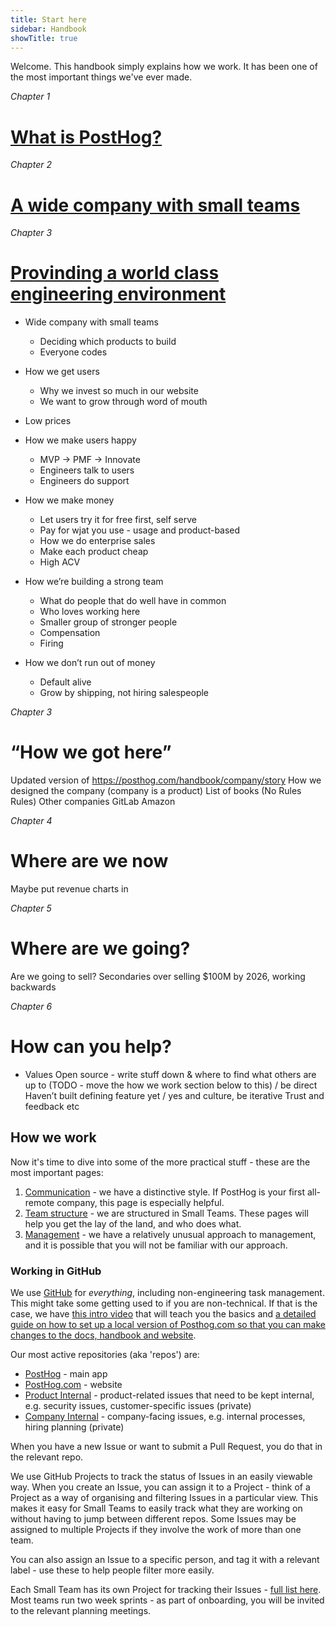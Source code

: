 ```yaml
---
title: Start here
sidebar: Handbook
showTitle: true
---
```


Welcome. This handbook simply explains how we work. It has been one of the most important things we've ever made.

_Chapter 1_
# [What is PostHog?](what-is-posthog)

_Chapter 2_
# [A wide company with small teams](wide-company)

_Chapter 3_
# [Provinding a world class engineering environment](world-class-engineering)

- Wide company with small teams
 
  - Deciding which products to build
  - Everyone codes
- How we get users
  - Why we invest so much in our website
  - We want to grow through word of mouth
- Low prices
- How we make users happy
  - MVP -> PMF -> Innovate
  - Engineers talk to users
  - Engineers do support
- How we make money
  - Let users try it for free first, self serve
  - Pay for wjat you use - usage and product-based
  - How we do enterprise sales
  - Make each product cheap
  - High ACV
- How we’re building a strong team
  - What do people that do well have in common
  - Who loves working here
  - Smaller group of stronger people
  - Compensation
  - Firing
- How we don’t run out of money
  - Default alive
  - Grow by shipping, not hiring salespeople

_Chapter 3_
# “How we got here”

Updated version of https://posthog.com/handbook/company/story
How we designed the company (company is a product)
List of books (No Rules Rules)
Other companies
GitLab
Amazon

_Chapter 4_
# Where are we now

Maybe put revenue charts in

_Chapter 5_
# Where are we going?
Are we going to sell?
Secondaries over selling
$100M by 2026, working backwards

_Chapter 6_
# How can you help?

- Values
Open source - write stuff down & where to find what others are up to (TODO  - move the how we work section below to this) / be direct
Haven’t built defining feature yet / yes and culture, be iterative
Trust and feedback
etc 










## How we work

Now it's time to dive into some of the more practical stuff - these are the most important pages:

1. [Communication](/handbook/company/communication) - we have a distinctive style. If PostHog is your first all-remote company, this page is especially helpful.
2. [Team structure](/handbook/small-teams/team-structure) - we are structured in Small Teams. These pages will help you get the lay of the land, and who does what. 
3. [Management](/handbook/company/management) - we have a relatively unusual approach to management, and it is possible that you will not be familiar with our approach. 

### Working in GitHub

We use [GitHub](https://github.com/PostHog) for _everything_, including non-engineering task management. This might take some getting used to if you are non-technical. If that is the case, we have [this intro video](https://www.youtube.com/watch?v=2BB4Nkc0uVM) that will teach you the basics and [a detailed guide on how to set up a local version of Posthog.com so that you can make changes to the docs, handbook and website](/handbook/engineering/posthog-com/developing-the-website). 

Our most active repositories (aka 'repos') are:

- [PostHog](https://github.com/PostHog/posthog) - main app
- [PostHog.com](https://github.com/PostHog/posthog.com) - website
- [Product Internal](https://github.com/PostHog/product-internal) - product-related issues that need to be kept internal, e.g. security issues, customer-specific issues (private)
- [Company Internal](https://github.com/PostHog/company-internal) - company-facing issues, e.g. internal processes, hiring planning (private)

When you have a new Issue or want to submit a Pull Request, you do that in the relevant repo. 

We use GitHub Projects to track the status of Issues in an easily viewable way. When you create an Issue, you can assign it to a Project - think of a Project as a way of organising and filtering Issues in a particular view. This makes it easy for Small Teams to easily track what they are working on without having to jump between different repos. Some Issues may be assigned to multiple Projects if they involve the work of more than one team.

You can also assign an Issue to a specific person, and tag it with a relevant label - use these to help people filter more easily.

Each Small Team has its own Project for tracking their Issues - [full list here](https://github.com/orgs/PostHog/projects). Most teams run two week sprints - as part of onboarding, you will be invited to the relevant planning meetings. 